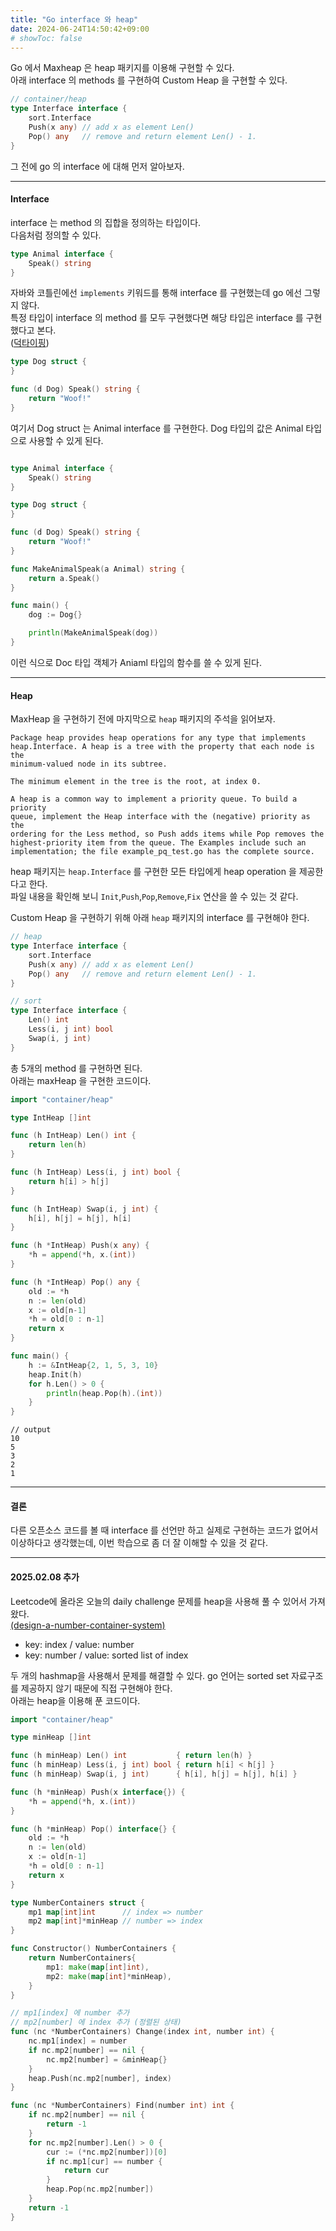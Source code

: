 ```yaml
---
title: "Go interface 와 heap"
date: 2024-06-24T14:50:42+09:00
# showToc: false
---
```


Go 에서 Maxheap 은 heap 패키지를 이용해 구현할 수 있다.\
아래 interface 의 methods 를 구현하여 Custom Heap 을 구현할 수 있다.
```go
// container/heap
type Interface interface {
	sort.Interface
	Push(x any) // add x as element Len()
	Pop() any   // remove and return element Len() - 1.
}

```

그 전에 go 의 interface 에 대해 먼저 알아보자.

---

#### Interface
interface 는 method 의 집합을 정의하는 타입이다.\
다음처럼 정의할 수 있다.

``` go
type Animal interface {
	Speak() string
}
```

자바와 코틀린에선 `implements` 키워드를 통해 interface 를 구현했는데 go 에선 그렇지 않다. \
특정 타입이 interface 의 method 를 모두 구현했다면 해당 타입은 interface 를 구현했다고 본다.\
([덕타이핑](https://ko.wikipedia.org/wiki/덕_타이핑))

``` go
type Dog struct {
}

func (d Dog) Speak() string {
	return "Woof!"
}

```
여기서 Dog struct 는 Animal interface 를 구현한다. Dog 타입의 값은 Animal 타입으로 사용할 수 있게 된다.

``` go

type Animal interface {
	Speak() string
}

type Dog struct {
}

func (d Dog) Speak() string {
	return "Woof!"
}

func MakeAnimalSpeak(a Animal) string {
	return a.Speak()
}

func main() {
	dog := Dog{}

	println(MakeAnimalSpeak(dog))
}
```
이런 식으로 Doc 타입 객체가 Aniaml 타입의 함수를 쓸 수 있게 된다.

---

#### Heap

MaxHeap 을 구현하기 전에 마지막으로 `heap` 패키지의 주석을 읽어보자.
```
Package heap provides heap operations for any type that implements
heap.Interface. A heap is a tree with the property that each node is the
minimum-valued node in its subtree.

The minimum element in the tree is the root, at index 0.

A heap is a common way to implement a priority queue. To build a priority
queue, implement the Heap interface with the (negative) priority as the
ordering for the Less method, so Push adds items while Pop removes the
highest-priority item from the queue. The Examples include such an
implementation; the file example_pq_test.go has the complete source.
```
heap 패키지는 `heap.Interface` 를 구현한 모든 타입에게 heap operation 을 제공한다고 한다.\
파일 내용을 확인해 보니 `Init`,`Push`,`Pop`,`Remove`,`Fix` 연산을 쓸 수 있는 것 같다.

Custom Heap 을 구현하기 위해 아래 `heap` 패키지의 interface 를 구현해야 한다.

``` go
// heap
type Interface interface {
	sort.Interface
	Push(x any) // add x as element Len()
	Pop() any   // remove and return element Len() - 1.
}

// sort
type Interface interface {
	Len() int
	Less(i, j int) bool
	Swap(i, j int)
}
```

총 5개의 method 를 구현하면 된다.\
아래는 maxHeap 을 구현한 코드이다.
``` go
import "container/heap"

type IntHeap []int

func (h IntHeap) Len() int {
	return len(h)
}

func (h IntHeap) Less(i, j int) bool {
	return h[i] > h[j]
}

func (h IntHeap) Swap(i, j int) {
	h[i], h[j] = h[j], h[i]
}

func (h *IntHeap) Push(x any) {
	*h = append(*h, x.(int))
}

func (h *IntHeap) Pop() any {
	old := *h
	n := len(old)
	x := old[n-1]
	*h = old[0 : n-1]
	return x
}

func main() {
	h := &IntHeap{2, 1, 5, 3, 10}
	heap.Init(h)
	for h.Len() > 0 {
		println(heap.Pop(h).(int))
	}
}
```

``` 
// output
10
5
3
2
1
```
---

#### 결론
다른 오픈소스 코드를 볼 때 interface 를 선언만 하고 실제로 구현하는 코드가 없어서 이상하다고 생각했는데, 이번 학습으로 좀 더 잘 이해할 수 있을 것 같다.


---

#### 2025.02.08 추가

Leetcode에 올라온 오늘의 daily challenge 문제를 heap을 사용해 풀 수 있어서 가져왔다. \
[(design-a-number-container-system)](https://leetcode.com/problems/design-a-number-container-system)

- key: index / value: number
- key: number / value: sorted list of index

두 개의 hashmap을 사용해서 문제를 해결할 수 있다. go 언어는 sorted set 자료구조를 제공하지 않기 때문에 직접 구현해야 한다. \
아래는 heap을 이용해 푼 코드이다.

```go
import "container/heap"

type minHeap []int

func (h minHeap) Len() int           { return len(h) }
func (h minHeap) Less(i, j int) bool { return h[i] < h[j] }
func (h minHeap) Swap(i, j int)      { h[i], h[j] = h[j], h[i] }

func (h *minHeap) Push(x interface{}) {
	*h = append(*h, x.(int))
}

func (h *minHeap) Pop() interface{} {
	old := *h
	n := len(old)
	x := old[n-1]
	*h = old[0 : n-1]
	return x
}

type NumberContainers struct {
	mp1 map[int]int      // index => number
	mp2 map[int]*minHeap // number => index
}

func Constructor() NumberContainers {
	return NumberContainers{
		mp1: make(map[int]int),
		mp2: make(map[int]*minHeap),
	}
}

// mp1[index] 에 number 추가
// mp2[number] 에 index 추가 (정렬된 상태)
func (nc *NumberContainers) Change(index int, number int) {
	nc.mp1[index] = number
	if nc.mp2[number] == nil {
		nc.mp2[number] = &minHeap{}
	}
	heap.Push(nc.mp2[number], index)
}

func (nc *NumberContainers) Find(number int) int {
	if nc.mp2[number] == nil {
		return -1
	}
	for nc.mp2[number].Len() > 0 {
		cur := (*nc.mp2[number])[0]
		if nc.mp1[cur] == number {
			return cur
		}
		heap.Pop(nc.mp2[number])
	}
	return -1
}
```